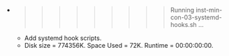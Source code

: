 * >>>>>>>>> Running inst-min-con-03-systemd-hooks.sh ...
  * Add systemd hook scripts.
  * Disk size = 774356K. Space Used = 72K. Runtime = 00:00:00:00.

